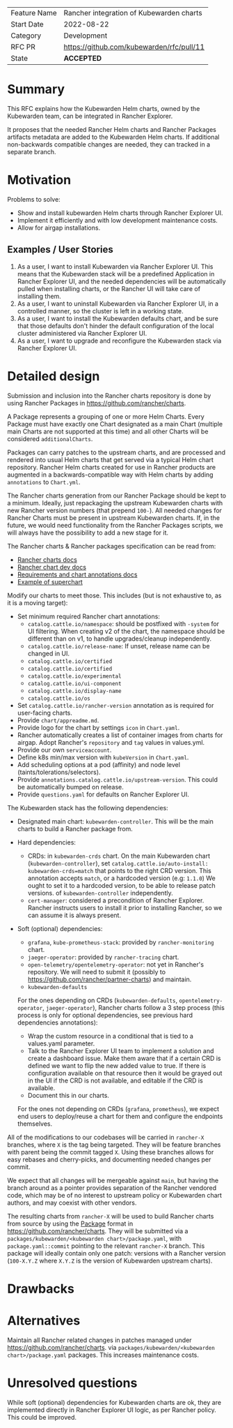 |              |                                  |
| :----------- | :------------------------------- |
| Feature Name | Rancher integration of Kubewarden charts  |
| Start Date   | 2022-08-22                       |
| Category     | Development                      |
| RFC PR       | https://github.com/kubewarden/rfc/pull/11  |
| State        | **ACCEPTED**                     |


# Summary
[summary]: #summary

This RFC explains how the Kubewarden Helm charts, owned by the Kubewarden team,
can be integrated in Rancher Explorer.

It proposes that the needed Rancher Helm charts and Rancher Packages artifacts
metadata are added to the Kubewarden Helm charts. If additional non-backwards
compatible changes are needed, they can tracked in a separate branch.


# Motivation
[motivation]: #motivation

Problems to solve:

- Show and install kubewarden Helm charts through Rancher Explorer UI.
- Implement it efficiently and with low development maintenance costs.
- Allow for airgap installations.

## Examples / User Stories
[examples]: #examples

1. As a user, I want to install Kubewarden via Rancher Explorer UI. This means
   that the Kubewarden stack will be a predefined Application in Rancher
   Explorer UI, and the needed dependencies will be automatically pulled when
   installing charts, or the Rancher UI will take care of installing them.
2. As a user, I want to uninstall Kubewarden via Rancher Explorer UI, in a
   controlled manner, so the cluster is left in a working state.
3. As a user, I want to install the Kubewarden defaults chart, and be sure that
   those defaults don't hinder the default configuration of the local cluster
   administered via Rancher Explorer UI.
4. As a user, I want to upgrade and reconfigure the Kubewarden stack via Rancher
   Explorer UI.

# Detailed design
[design]: #detailed-design

Submission and inclusion into the Rancher charts repository is done by using
Rancher Packages in https://github.com/rancher/charts.

A Package represents a grouping of one or more Helm Charts. Every Package must
have exactly one Chart designated as a main Chart (multiple main Charts are not
supported at this time) and all other Charts will be considered
`additionalCharts`.

Packages can carry patches to the upstream charts, and are processed and
rendered into usual Helm charts that get served via a typical Helm chart
repository. Rancher Helm charts created for use in Rancher products are
augmented in a backwards-compatible way with Helm charts by adding
`annotations` to `Chart.yml`.

The Rancher charts generation from our Rancher Package should be kept to a
minimum. Ideally, just repackaging the upstream Kubewarden charts with new Rancher
version numbers (that prepend `100-`). All needed changes for Rancher
Charts must be present in upstream Kubewarden charts.
If, in the future, we would need functionality from the Rancher Packages
scripts, we will always have the possibility to add a new stage for it.

The Rancher charts & Rancher packages specification can be read from:
- [Rancher charts docs](https://rancher.com/docs/rancher/v2.6/en/helm-charts/creating-apps/#additional-files-for-rancher-charts)
- [Rancher chart dev docs](https://github.com/rancher/charts/blob/dev-v2.6/README.md)
- [Requirements and chart annotations docs](https://confluence.suse.com/pages/viewpage.action?spaceKey=EN&title=Feature+Charts+Helm+Requirements)
- [Example of superchart](https://github.com/rancher/charts/tree/dev-v2.6/packages/rancher-monitoring/rancher-monitoring/generated-changes/dependencies)

Modify our charts to meet those. This includes (but is not exhaustive to, as it
is a moving target):

- Set minimum required Rancher chart annotations:
  * `catalog.cattle.io/namespace`: should be postfixed with `-system` for UI
    filtering. When creating v2 of the chart, the namespace should be different
    than on v1, to handle upgrades/cleanup independently.
  * `catalog.cattle.io/release-name`: If unset, release name can be changed in UI.
  * `catalog.cattle.io/certified`
  * `catalog.cattle.io/certified`
  * `catalog.cattle.io/experimental`
  * `catalog.cattle.io/ui-component`
  * `catalog.cattle.io/display-name`
  * `catalog.cattle.io/os`
- Set `catalog.cattle.io/rancher-version` annotation as is required for
  user-facing charts.
- Provide `chart/appreadme.md`.
- Provide logo for the chart by settings `icon` in `Chart.yaml`.
- Rancher automatically creates a list of container images from charts for
  airgap. Adopt Rancher's `repository` and `tag` values in values.yml.
- Provide our own `serviceaccount`.
- Define k8s min/max version with `kubeVersion` in `Chart.yaml`.
- Add scheduling options at a pod (affinity) and node level
  (taints/tolerations/selectors).
- Provide `annotations.catalog.cattle.io/upstream-version`. This could be
  automatically bumped on release.
- Provide `questions.yaml` for defaults on Rancher Explorer UI.

The Kubewarden stack has the following dependencies:
- Designated main chart: `kubewarden-controller`. This will be the main charts
  to build a Rancher package from.
- Hard dependencies: 
  * CRDs: in `kubewarden-crds` chart. On the main Kubewarden chart
    (`kubewarden-controller`), set `catalog.cattle.io/auto-install:
    kubewarden-crds=match` that points to the right CRD version.
    This annotation accepts `match`, or a hardcoded version (e.g: `1.1.0`)
    We ought to set it to a hardcoded version, to be able to release patch
    versions.  of `kubewarden-controller` independently.
  * `cert-manager`: considered a precondition of Rancher Explorer. Rancher
    instructs users to install it prior to installing Rancher, so we can assume
    it is always present.
- Soft (optional) dependencies:
  * `grafana`, `kube-prometheus-stack`: provided by `rancher-monitoring` chart.
  * `jaeger-operator`: provided by `rancher-tracing` chart.
  * `open-telemetry/opentelemetry-operator`: not yet in Rancher's repository. We
    will need to submit it (possibly to
    https://github.com/rancher/partner-charts) and maintain.
  * `kubewarden-defaults`

  For the ones depending on CRDs (`kubewarden-defaults`,
    `opentelemetry-operator`, `jaeger-operator`), Rancher charts follow a 3 step
  process (this process is only for optional dependencies, see previous hard
  dependencies annotations):
  * Wrap the custom resource in a conditional that is tied to a values.yaml
    parameter.
  * Talk to the Rancher Explorer UI team to implement a solution and create a
  dashboard issue. Make them aware that if a certain CRD is defined we want to
  flip the new added value to true. If there is configuration available on that
  resource then it would be grayed out in the UI if the CRD is not available,
  and editable if the CRD is available.
  * Document this in our charts.
  
  For the ones not depending on CRDs (`grafana`, `prometheus`), we expect end
  users to deploy/reuse a chart for them and configure the endpoints themselves.

All of the modifications to our codebases will be carried in `rancher-X`
branches, where `X` is the tag being targeted.
They will be feature branches with parent being the commit tagged `X`. Using
these branches allows for easy rebases and cherry-picks, and documenting
needed changes per commit. 

We expect that all changes will be mergeable against `main`, but having the
branch around as a pointer provides separation of the Rancher vendored code,
which may be of no interest to upstream policy or Kubewarden chart authors, and
may coexist with other vendors.

The resulting charts from `rancher-X` will be used to build Rancher charts from
source by using the
[Package](https://github.com/rancher/charts/blob/dev-v2.6/docs/packages.md)
format in https://github.com/rancher/charts.
They will be submitted via a `packages/kubewarden/<kubewarden
chart>/package.yaml`, with
`package.yaml::commit` pointing to the relevant `rancher-X` branch.
This package will ideally contain only one patch: versions with a Rancher
version (`100-X.Y.Z` where `X.Y.Z` is the version of Kubewarden upstream
charts).

# Drawbacks
[drawbacks]: #drawbacks

# Alternatives
[alternatives]: #alternatives

Maintain all Rancher related changes in patches managed under
https://github.com/rancher/charts.  via `packages/kubewarden/<kubewarden
chart>/package.yaml` packages. This increases maintenance costs.

# Unresolved questions
[unresolved]: #unresolved-questions

While soft (optional) dependencies for Kubewarden charts are ok, they are
implemented directly in Rancher Explorer UI logic, as per Rancher policy. This
could be improved.
